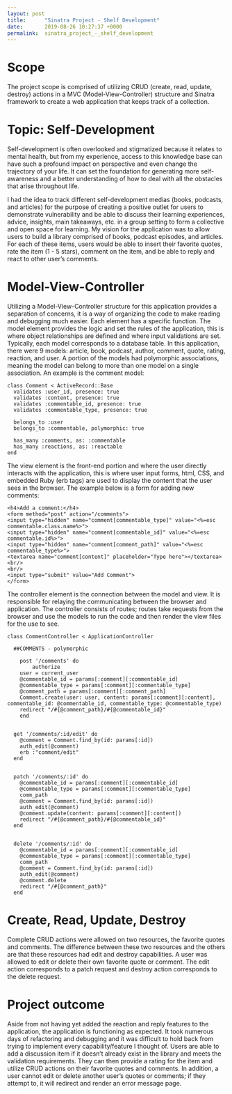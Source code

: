 ```yaml
---
layout: post
title:      "Sinatra Project - Shelf Development"
date:       2019-08-26 10:27:37 +0000
permalink:  sinatra_project_-_shelf_development
---
```



# Scope
The project scope is comprised of utilizing CRUD (create, read, update, destroy) actions in a MVC (Model-View-Controller) structure and Sinatra framework to create a web application that keeps track of a collection.

# Topic: Self-Development
Self-development is often overlooked and stigmatized because it relates to mental health, but from my experience, access to this knowledge base can have such a profound impact on perspective and even change the trajectory of your life. It can set the foundation for generating more self-awareness and a better understanding of how to deal with all the obstacles that arise throughout life.

I had the idea to track different self-development medias (books, podcasts, and articles) for the purpose of creating a positive outlet for users to demonstrate vulnerability and be able to discuss their learning experiences, advice, insights, main takeaways, etc. in a group setting to form a collective and open space for learning. 
My vision for the application was to allow users to build a library comprised of books, podcast episodes, and articles. For each of these items, users would be able to insert their favorite quotes, rate the item (1 - 5 stars), comment on the item, and be able to reply and react to other user’s comments. 

# Model-View-Controller
Utilizing a Model-View-Controller structure for this application provides a separation of concerns, it is a way of organizing the code to make reading and debugging much easier. Each element has a specific function. 
The model element provides the logic and set the rules of the application, this is where object relationships are defined and where input validations are set. Typically, each model corresponds to a database table. In this application, there were 9 models: article, book, podcast, author, comment, quote, rating, reaction, and user. A portion of the models had polymorphic associations, meaning the model can belong to more than one model on a single association. An example is the comment model:


```
class Comment < ActiveRecord::Base
  validates :user_id, presence: true
  validates :content, presence: true
  validates :commentable_id, presence: true
  validates :commentable_type, presence: true

  belongs_to :user
  belongs_to :commentable, polymorphic: true

  has_many :comments, as: :commentable
  has_many :reactions, as: :reactable
end
```


The view element is the front-end portion and where the user directly interacts with the application, this is where user input forms, html, CSS, and embedded Ruby (erb tags) are used to display the content that the user sees in the browser. The example below is a form for adding new comments:


```
<h4>Add a comment:</h4>
<form method="post" action="/comments">
<input type="hidden" name="comment[commentable_type]" value="<%=esc commentable.class.name%>">
<input type="hidden" name="comment[commentable_id]" value="<%=esc commentable.id%>">
<input type="hidden" name="comment[comment_path]" value="<%=esc commentable_type%>">
<textarea name="comment[content]" placeholder="Type here"></textarea>
<br/>
<br/>
<input type="submit" value="Add Comment">
</form>
```


The controller element is the connection between the model and view. It is responsible for relaying the communicating between the browser and application. The controller consists of routes; routes take requests from the browser and use the models to run the code and then render the view files for the use to see. 


```
class CommentController < ApplicationController

  ##COMMENTS - polymorphic
  
	post '/comments' do
		authorize
    user = current_user
    @commentable_id = params[:comment][:commentable_id]
    @commentable_type = params[:comment][:commentable_type]
    @comment_path = params[:comment][:comment_path]
    Comment.create(user: user, content: params[:comment][:content], commentable_id: @commentable_id, commentable_type: @commentable_type)
    redirect "/#{@comment_path}/#{@commentable_id}"
	end


  get '/comments/:id/edit' do
    @comment = Comment.find_by(id: params[:id])
    auth_edit(@comment)
    erb :"comment/edit"
  end


  patch '/comments/:id' do
    @commentable_id = params[:comment][:commentable_id]
    @commentable_type = params[:comment][:commentable_type]
    comm_path
    @comment = Comment.find_by(id: params[:id])
    auth_edit(@comment)
    @comment.update(content: params[:comment][:content])
    redirect "/#{@comment_path}/#{@commentable_id}"
  end


  delete '/comments/:id' do
    @commentable_id = params[:comment][:commentable_id]
    @commentable_type = params[:comment][:commentable_type]
    comm_path
    @comment = Comment.find_by(id: params[:id])
    auth_edit(@comment)
    @comment.delete
    redirect "/#{@comment_path}"
  end
```


# Create, Read, Update, Destroy
Complete CRUD actions were allowed on two resources, the favorite quotes and comments. The difference between these two resources and the others are that these resources had edit and destroy capabilities. A user was allowed to edit or delete their own favorite quote or comment. The edit action corresponds to a patch request and destroy action corresponds to the delete request.


# Project outcome
Aside from not having yet added the reaction and reply features to the application, the application is functioning as expected. It took numerous days of refactoring and debugging and it was difficult to hold back from trying to implement every capability/feature I thought of. Users are able to add a discussion item if it doesn’t already exist in the library and meets the validation requirements. They can then provide a rating for the item and utilize CRUD actions on their favorite quotes and comments. In addition, a user cannot edit or delete another user’s quotes or comments; if they attempt to, it will redirect and render an error message page.

